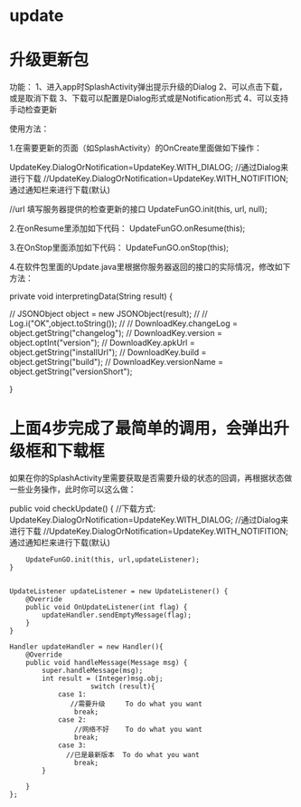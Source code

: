 # update
升级更新包
========================================================================================
功能：
1、进入app时SplashActivity弹出提示升级的Dialog
2、可以点击下载，或是取消下载
3、下载可以配置是Dialog形式或是Notification形式
4、可以支持手动检查更新


使用方法：

1.在需要更新的页面（如SplashActivity）的OnCreate里面做如下操作：

  
UpdateKey.DialogOrNotification=UpdateKey.WITH_DIALOG;   //通过Dialog来进行下载
//UpdateKey.DialogOrNotification=UpdateKey.WITH_NOTIFITION;通过通知栏来进行下载(默认)

 //url 填写服务器提供的检查更新的接口
UpdateFunGO.init(this, url, null);
		
		

 2.在onResume里添加如下代码：
 UpdateFunGO.onResume(this);
 
 3.在OnStop里面添加如下代码：
 UpdateFunGO.onStop(this);
 
 4.在软件包里面的Update.java里根据你服务器返回的接口的实际情况，修改如下方法：
 
   private void interpretingData(String result) {
   
   // 			 JSONObject object = new JSONObject(result);
   //
   //            Log.i("OK",object.toString());
   //
   //            DownloadKey.changeLog = object.getString("changelog");
   //            DownloadKey.version = object.optInt("version");
   //            DownloadKey.apkUrl = object.getString("installUrl");
   //            DownloadKey.build = object.getString("build");
   //            DownloadKey.versionName = object.getString("versionShort");
   
   }
 
上面4步完成了最简单的调用，会弹出升级框和下载框
================================================================================================

如果在你的SplashActivity里需要获取是否需要升级的状态的回调，再根据状态做一些业务操作，此时你可以这么做：
  
 public void checkUpdate() {
      //下载方式:
        UpdateKey.DialogOrNotification=UpdateKey.WITH_DIALOG;   //通过Dialog来进行下载
      //UpdateKey.DialogOrNotification=UpdateKey.WITH_NOTIFITION;通过通知栏来进行下载(默认)

        UpdateFunGO.init(this, url,updateListener);
    }


    UpdateListener updateListener = new UpdateListener() {
        @Override
        public void OnUpdateListener(int flag) {
			updateHandler.sendEmptyMessage(flag);
        }
    }

    Handler updateHandler = new Handler(){
        @Override
        public void handleMessage(Message msg) {
            super.handleMessage(msg);
            int result = (Integer)msg.obj;
			            switch (result){
                case 1:
                   //需要升级     To do what you want
                    break;
                case 2:
					//网络不好    To do what you want
                    break;
                case 3:
                  //已是最新版本  To do what you want
                    break;
            }
			
        }
    };
 
 